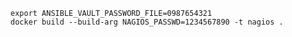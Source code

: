     export ANSIBLE_VAULT_PASSWORD_FILE=0987654321
    docker build --build-arg NAGIOS_PASSWD=1234567890 -t nagios .
